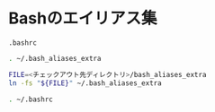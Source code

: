 # Bashのエイリアス集

`.bashrc`

```sh
. ~/.bash_aliases_extra
```

```sh
FILE=<チェックアウト先ディレクトリ>/bash_aliases_extra
ln -fs "${FILE}" ~/.bash_aliases_extra

. ~/.bashrc
```
